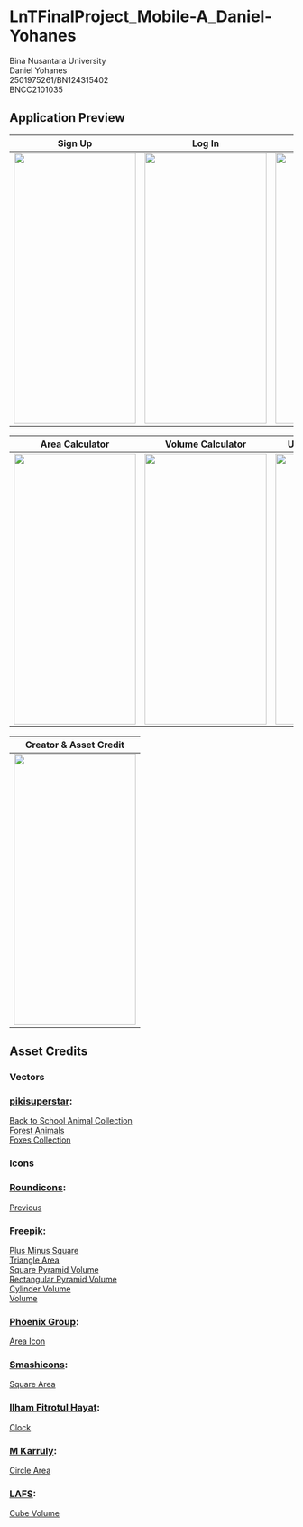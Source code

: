 # LnTFinalProject_Mobile-A_Daniel-Yohanes

Bina Nusantara University  
Daniel Yohanes  
2501975261/BN124315402  
BNCC2101035  

## Application Preview


Sign Up                    |  Log In                   |  Counter                  | 
:-------------------------:|:-------------------------:|:-------------------------:|
<img src=https://user-images.githubusercontent.com/55547834/167707391-86a7d954-1c33-4f05-bfba-1dfcd9747a67.gif width="216" height="480"/> | <img src=https://user-images.githubusercontent.com/55547834/167707376-da6931e2-6cbd-409c-b4fb-0e084570b2be.gif width="216" height="480"/> | <img src=https://user-images.githubusercontent.com/55547834/167707355-76b65e08-0166-4aa9-9cd4-5c8179df1b7c.gif width="216" height="480"/> 

|  Area Calculator          |Volume Calculator          |  User Profile & Log Out   |
|:-------------------------:|:-------------------------:|:-------------------------:|
<img src="https://user-images.githubusercontent.com/55547834/167706315-43b4113c-6f64-413a-97b3-dac67e71cd06.gif" width="216" height="480"/> | <img src=https://user-images.githubusercontent.com/55547834/167707399-c506f14c-f8c0-476c-93a0-e7225e2c8a78.gif width="216" height="480"/> | <img src="https://user-images.githubusercontent.com/55547834/167707386-d55edacf-89f8-4b63-857e-ebae01c92c81.gif" width="216" height="480"/> 

|  Creator & Asset Credit  |
|:-------------------------:
<img src=https://user-images.githubusercontent.com/55547834/167776787-376266fe-55cd-45b5-8727-06f70cfd5a4d.gif width="216" height="480"/> | 

## Asset Credits

### Vectors
### [pikisuperstar](https://www.freepik.com/pikisuperstar): 
[Back to School Animal Collection](https://www.freepik.com/free-vector/back-school-animal-collection-gradient-background_5559533.htm#&position=14&from_view=detail#&position=14&from_view=detail)  
[Forest Animals](https://www.freepik.com/free-vector/hand-drawn-forest-animals-collection_9470120.htm#page=2&query=animal&position=23&from_view=author)  
[Foxes Collection](https://www.freepik.com/free-vector/collection-hand-drawn-foxes_5183420.htm#page=3&query=animal&position=1&from_view=search)   

### Icons  
### [Roundicons](https://www.flaticon.com/authors/roundicons):  
[Previous](https://www.flaticon.com/free-icon/previous_189254)  

### [Freepik](https://www.flaticon.com/authors/freepik):  
[Plus Minus Square](https://www.flaticon.com/free-icon/plus-and-minus-square_74061)  
[Triangle Area](https://www.flaticon.com/premium-icon/triangle_227428)   
[Square Pyramid Volume](https://www.flaticon.com/premium-icon/pyramid_2106643)   
[Rectangular Pyramid Volume](https://www.flaticon.com/free-icon/pyramid_6181247)   
[Cylinder Volume](https://www.flaticon.com/free-icon/cylinder_227426)   
[Volume](https://www.flaticon.com/free-icon/cube_838579)   

### [Phoenix Group](https://www.flaticon.com/authors/phoenix-group):  
[Area Icon](https://www.flaticon.com/premium-icon/wide_2782996)  

### [Smashicons](https://www.flaticon.com/authors/smashicons):  
[Square Area](https://www.flaticon.com/premium-icon/area_3250990)  

### [Ilham Fitrotul Hayat](https://www.flaticon.com/authors/ilham-fitrotul-hayat):  
[Clock](https://www.flaticon.com/premium-icon/clock_3114812)  

### [M Karruly](https://www.flaticon.com/authors/m-karruly):  
[Circle Area](https://www.flaticon.com/free-icon/area_7069949)  


### [LAFS](https://www.flaticon.com/authors/lafs):  
[Cube Volume](https://www.flaticon.com/premium-icon/cube_3018855) 





